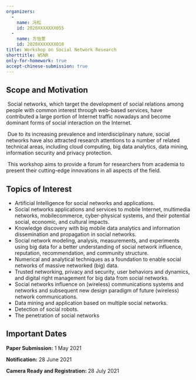 ```yaml
---
organizers:
  -
    name: 冯松
    id: 2020XXXXXXX055
  -
    name: 方怡萱
    id: 2020XXXXXXX010
title: Workshop on Social Network Research
shorttitle: WSNR
only-for-homework: true
accept-chinese-submission: true
---
```


##  **Scope and Motivation**

​		Social networks, which target the development of social relations among people with common interest through web-based services, have contributed a large portion of Internet traffic nowadays and become dominant forms of social interaction on the Internet.

​		Due to its increasing prevalence and interdisciplinary nature, social networks have also attracted research attentions to a number of related technical areas, including cloud computing, big data analytics, data mining, information security and privacy protection. 

​		This workshop aims to provide a forum for researchers from academia to present their cutting-edge innovations in all aspects of the field. 

## **Topics of Interest**

* Artificial Intelligence for social networks and applications.
* Social networks applications and services to mobile Internet, multimedia networks, mobilecommerce, cyber-physical systems, and their potential social, economic, and cultural impacts.
* Knowledge discovery with big mobile data analytics and information dissemination and propagation in social networks.
* Social network modeling, analysis, measurements, and experiments using big data for a better understanding of social network influence, reputation, recommendation, and community structure.
* Numerical and analytical techniques as a foundation to enable social networks of massive networked (big) data.
* Trusted networking, privacy and security, user behaviors and dynamics, and digital right management for big data from social networks.
* Social networks influence on (wireless) communications systems and networks and subsequent new design paradigm of future (wireless) network communications.
* Data mining and application based on multiple social networks.
* Detection of social robots.
* The penetration of social networks

## **Important Dates**

**Paper Submission:** 1 May 2021

**Notification:** 28 June 2021

**Camera Ready and Registration:** 28 July 2021